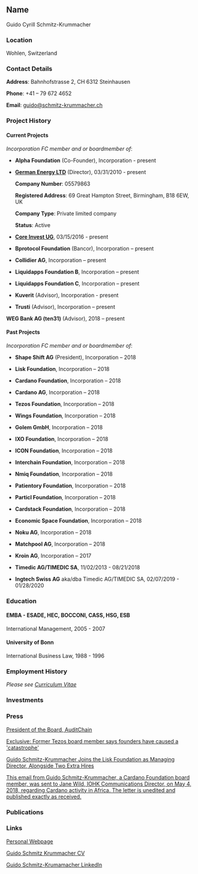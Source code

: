 
## Name
Guido Cyrill Schmitz-Krummacher

### Location
Wohlen, Switzerland 

### Contact Details
**Address**: Bahnhofstrasse 2, CH 6312 Steinhausen

**Phone**: +41 – 79 672 4652

**Email**: guido@schmitz-krummacher.ch

### Project History

#### Current Projects
*Incorporation FC member and or boardmember of*:

- **Alpha Foundation** (Co-Founder), Incorporation - present

- [**German Energy LTD**](https://find-and-update.company-information.service.gov.uk/officers/Qn3pAeL2VUauoAsRB1OsL6LijPc/appointments) (Director), 03/31/2010 - present
  
  **Company Number**: 05579863

  **Registered Address**: 69 Great Hampton Street, Birmingham, B18 6EW, UK
  
  **Company Type**: Private limited company

  **Status**: Active

- [**Core Invest UG**](https://www.core-invest.de), 03/15/2016 - present

- **Bprotocol Foundation** (Bancor), Incorporation – present

- **Collidier AG**, Incorporation – present

- **Liquidapps Foundation B**, Incorporation – present

- **Liquidapps Foundation C**, Incorporation – present

- **Kuverit** (Advisor), Incorporation - present

- **Trusti** (Advisor), Incorporation – present

**WEG Bank AG (ten31)** (Advisor), 2018 – present




#### Past Projects
*Incorporation FC member and or boardmember of*:

- **Shape Shift AG** (President), Incorporation – 2018

- **Lisk Foundation**, Incorporation – 2018

- **Cardano Foundation**, Incorporation – 2018

- **Cardano AG**, Incorporation – 2018

- **Tezos Foundation**, Incorporation – 2018

- **Wings Foundation**, Incorporation – 2018

- **Golem GmbH**, Incorporation – 2018

- **IXO Foundation**, Incorporation – 2018

- **ICON Foundation**, Incorporation – 2018

- **Interchain Foundation**, Incorporation – 2018

- **Nmiq Foundation**, Incorporation – 2018

- **Patientory Foundation**, Incorporation – 2018

- **Particl Foundation**, Incorporation – 2018

- **Cardstack Foundation**, Incorporation – 2018

- **Economic Space Foundation**, Incorporation – 2018

- **Noku AG**, Incorporation – 2018

- **Matchpool AG**, Incorporation – 2018

- **Kroin AG**, Incorporation – 2017

- **Timedic AG/TIMEDIC SA**, 11/02/2013 - 08/21/2018 

- **Ingtech Swiss AG** aka/dba Timedic AG/TIMEDIC SA, 02/07/2019 - 01/28/2020




### Education

#### EMBA - ESADE, HEC, BOCCONI, CASS, HSG, ESB
International Management, 2005 - 2007

#### University of Bonn
International Business Law, 1988 - 1996

### Employment History

*Please see [Curriculum Vitae](https://github.com/MinYan10/ICF/blob/main/people/guido_schmitz_krummacher/Guido_SK_CV2020.pdf)*

### Investments


### Press

[President of the Board, AuditChain](https://auditchain.finance/team/guido-schmitz-krummacher/)

[Exclusive: Former Tezos board member says founders have caused a 'catastrophe'](https://www.reuters.com/article/us-bitcoin-tezos-board-exclusive/exclusive-former-tezos-board-member-says-founders-have-caused-a-catastrophe-idUSKBN1FF2R6)

[Guido Schmitz-Krummacher Joins the Lisk Foundation as Managing Director, Alongside Two Extra Hires](https://medium.com/lisk-blog/guido-schmitz-krummacher-joins-the-lisk-foundation-as-managing-director-alongside-two-extra-hires-243adb6e1d45)

[This email from Guido Schmitz-Krummacher, a Cardano Foundation board member, was
sent to Jane Wild, IOHK Communications Director, on May 4, 2018, regarding Cardano
activity in Africa. The letter is unedited and published exactly as received.](https://ucarecdn.com/8cdaa61b-6725-4fd7-b135-134dd1263a6d/-/inline/yes/)

### Publications

### Links

[Personal Webpage](https://www.schmitz-krummacher.ch/)

[Guido Schmitz Krummacher CV](https://github.com/MinYan10/ICF/blob/main/people/guido_schmitz_krummacher/Guido_SK_CV2020.pdf)

[Guido Schmitz-Krumamacher LinkedIn](https://www.linkedin.com/in/guidos1/?originalSubdomain=ch)
